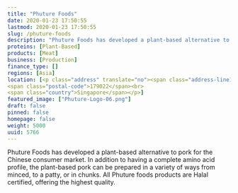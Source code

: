 ```yaml
---
title: "Phuture Foods"
date: 2020-01-23 17:50:55
lastmod: 2020-01-23 17:50:55
slug: /phuture-foods
description: "Phuture Foods has developed a plant-based alternative to pork for the Chinese consumer market. In addition to having a complete amino acid profile, the plant-based pork can be prepared in a variety of ways from minced, to a patty, or in chunks. All Phuture foods products are Halal certified, offering the highest quality."
proteins: [Plant-Based]
products: [Meat]
business: [Production]
finance_type: []
regions: [Asia]
location: [<p class="address" translate="no"><span class="address-line1">River Valley Road</span><br>
<span class="postal-code">179022</span><br>
<span class="country">Singapore</span></p>]
featured_image: ["Phuture-Logo-06.png"]
draft: false
pinned: false
homepage: false
weight: 5000
uuid: 5766
---
```

<p>Phuture Foods has developed a plant-based alternative to pork for the Chinese consumer market. In addition to having a complete amino acid profile, the plant-based pork can be prepared in a variety of ways from minced, to a patty, or in chunks. All Phuture foods products are Halal certified, offering the highest quality.</p>
